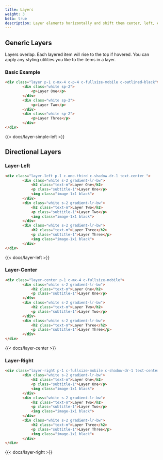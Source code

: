 ```yaml
---
title: Layers
weight: 3
beta: true 
description: Layer elements horizontally and shift them center, left, or right.
---
```


## Generic Layers 

Layers overlap. Each layered item will rise to the top if hovered. You can apply any styling utilities you like to the items in a layer.

### Basic Example

```html
<div class="layer p-1 c-mx-4 c-p-4 c-fullsize-mobile c-outlined-black"> 
        <div class="white sp-2">
            <p>Layer One</p>
        </div>
        <div class="white sp-2">
            <p>Layer Two</p>
        </div>
        <div class="white sp-2">
            <p>Layer Three</p>
        </div>
</div>
```
{{< docs/layer-simple-left >}}

## Directional Layers 

### Layer-Left 

```html
<div class="layer-left p-1 c-one-third c-shadow-dr-1 text-center "> 
        <div class="white s-2 gradient-lr-bw">
            <h2 class="text-m">Layer One</h2>
            <p class="subtitle-1">Layer One</p>
            <img class="image-1x1 black"> 
        </div>
        <div class="white s-2 gradient-lr-bw">
            <h2 class="text-m">Layer Two</h2>
            <p class="subtitle-1">Layer Two</p>
            <img class="image-1x1 black"> 
        </div>
        <div class="white s-2 gradient-lr-bw">
            <h2 class="text-m">Layer Three</h2>
            <p class="subtitle-1">Layer Three</p>
            <img class="image-1x1 black"> 
        </div>
</div>
```

{{< docs/layer-left >}}


### Layer-Center 

```html
<div class="layer-center p-1 c-mx-4 c-fullsize-mobile"> 
        <div class="white s-2 gradient-lr-bw">
            <h2 class="text-m">Layer One</h2>
            <p class="subtitle-1">Layer One</p>
        </div>
        <div class="white s-2 gradient-lr-bw">
            <h2 class="text-m">Layer Two</h2>
            <p class="subtitle-1">Layer Two</p>
        </div>
        <div class="white s-2 gradient-lr-bw">
            <h2 class="text-m">Layer Three</h2>
            <p class="subtitle-1">Layer Three</p>
        </div>
</div>
```

{{< docs/layer-center >}}


### Layer-Right 

```html
<div class="layer-right p-1 c-fullsize-mobile c-shadow-dr-1 text-center"> 
        <div class="white s-2 gradient-lr-bw">
            <h2 class="text-m">Layer One</h2>
            <p class="subtitle-1">Layer One</p>
            <img class="image-1x1 black"> 
        </div>
        <div class="white s-2 gradient-lr-bw">
            <h2 class="text-m">Layer Two</h2>
            <p class="subtitle-1">Layer Two</p>
            <img class="image-1x1 black"> 
        </div>
        <div class="white s-2 gradient-lr-bw">
            <h2 class="text-m">Layer Three</h2>
            <p class="subtitle-1">Layer Three</p>
            <img class="image-1x1 black"> 
        </div>
</div>
```

{{< docs/layer-right >}}